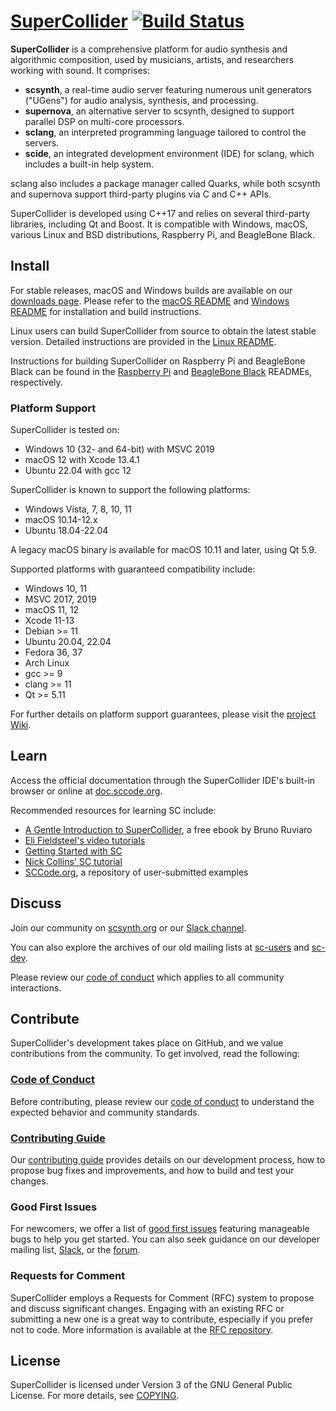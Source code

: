 [SuperCollider](https://supercollider.github.io/) [![Build Status](https://github.com/supercollider/supercollider/actions/workflows/actions.yml/badge.svg?branch=develop)](https://github.com/supercollider/supercollider/actions/workflows/actions.yml)
=========================

**SuperCollider** is a comprehensive platform for audio synthesis and algorithmic composition, used by musicians, artists, and researchers working with sound. It comprises:

- **scsynth**, a real-time audio server featuring numerous unit generators ("UGens") for audio analysis, synthesis, and processing.
- **supernova**, an alternative server to scsynth, designed to support parallel DSP on multi-core processors.
- **sclang**, an interpreted programming language tailored to control the servers.
- **scide**, an integrated development environment (IDE) for sclang, which includes a built-in help system.

sclang also includes a package manager called Quarks, while both scsynth and supernova support third-party plugins via C and C++ APIs.

SuperCollider is developed using C++17 and relies on several third-party libraries, including Qt and Boost. It is compatible with Windows, macOS, various Linux and BSD distributions, Raspberry Pi, and BeagleBone Black.

Install
-------

For stable releases, macOS and Windows builds are available on our [downloads page][downloads page]. Please refer to the [macOS README](README_MACOS.md) and [Windows README](README_WINDOWS.md) for installation and build instructions.

Linux users can build SuperCollider from source to obtain the latest stable version. Detailed instructions are provided in the [Linux README](README_LINUX.md).

Instructions for building SuperCollider on Raspberry Pi and BeagleBone Black can be found in the [Raspberry Pi](README_RASPBERRY_PI.md) and [BeagleBone Black](README_BEAGLEBONE_BLACK.md) READMEs, respectively.

[downloads page]: https://supercollider.github.io/downloads

### Platform Support

SuperCollider is tested on:
- Windows 10 (32- and 64-bit) with MSVC 2019
- macOS 12 with Xcode 13.4.1
- Ubuntu 22.04 with gcc 12

SuperCollider is known to support the following platforms:
- Windows Vista, 7, 8, 10, 11
- macOS 10.14-12.x
- Ubuntu 18.04-22.04

A legacy macOS binary is available for macOS 10.11 and later, using Qt 5.9.

Supported platforms with guaranteed compatibility include:
- Windows 10, 11
- MSVC 2017, 2019
- macOS 11, 12
- Xcode 11-13
- Debian >= 11
- Ubuntu 20.04, 22.04
- Fedora 36, 37
- Arch Linux
- gcc >= 9
- clang >= 11
- Qt >= 5.11

For further details on platform support guarantees, please visit the [project Wiki](https://github.com/supercollider/supercollider/wiki/Platform-Support).

Learn
-----

Access the official documentation through the SuperCollider IDE's built-in browser or online at [doc.sccode.org](http://doc.sccode.org/).

Recommended resources for learning SC include:
- [A Gentle Introduction to SuperCollider](https://works.bepress.com/bruno-ruviaro/3/), a free ebook by Bruno Ruviaro
- [Eli Fieldsteel's video tutorials](https://www.youtube.com/playlist?list=PLPYzvS8A_rTaNDweXe6PX4CXSGq4iEWYC)
- [Getting Started with SC](http://doc.sccode.org/Tutorials/Getting-Started/00-Getting-Started-With-SC.html)
- [Nick Collins' SC tutorial](https://composerprogrammer.com/teaching/supercollider/sctutorial/tutorial.html)
- [SCCode.org](http://sccode.org/), a repository of user-submitted examples

Discuss
-------
Join our community on [scsynth.org][Discourse] or our [Slack channel][Slack].

You can also explore the archives of our old mailing lists at [sc-users][sc-users archives] and [sc-dev][sc-dev archives].

Please review our [code of conduct](CODE_OF_CONDUCT.md) which applies to all community interactions.

[list signup]: http://www.birmingham.ac.uk/facilities/ea-studios/research/supercollider/mailinglist.aspx
[sc-users archives]: https://www.listarc.bham.ac.uk/lists/sc-users/
[sc-dev archives]: https://www.listarc.bham.ac.uk/lists/sc-dev/
[Discourse]: https://scsynth.org/
[Slack]: https://join.slack.com/t/scsynth/shared_invite/zt-ezoyz15j-SVM7JVul94pxtDiUDRnd0w

Contribute
----------

SuperCollider's development takes place on GitHub, and we value contributions from the community. To get involved, read the following:

### [Code of Conduct](CODE_OF_CONDUCT.md)

Before contributing, please review our [code of conduct](CODE_OF_CONDUCT.md) to understand the expected behavior and community standards.

### [Contributing Guide](https://github.com/supercollider/supercollider/wiki)

Our [contributing guide](https://github.com/supercollider/supercollider/wiki) provides details on our development process, how to propose bug fixes and improvements, and how to build and test your changes.

### Good First Issues

For newcomers, we offer a list of [good first issues](https://github.com/supercollider/supercollider/labels/good%20first%20issue) featuring manageable bugs to help you get started. You can also seek guidance on our developer mailing list, [Slack][Slack], or the [forum][Discourse].

### Requests for Comment

SuperCollider employs a Requests for Comment (RFC) system to propose and discuss significant changes. Engaging with an existing RFC or submitting a new one is a great way to contribute, especially if you prefer not to code. More information is available at the [RFC repository](https://github.com/supercollider/rfcs).

License
-------

SuperCollider is licensed under Version 3 of the GNU General Public License. For more details, see [COPYING](COPYING).
